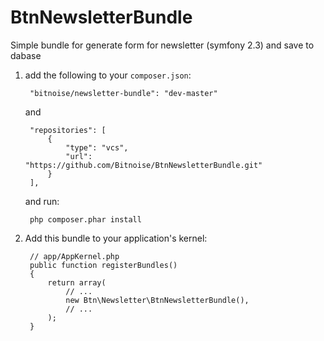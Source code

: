 BtnNewsletterBundle
==================================================================
Simple bundle for generate form for newsletter (symfony 2.3) and save to dabase

1. add the following to your `composer.json`:

        "bitnoise/newsletter-bundle": "dev-master"

    and

        "repositories": [
            {
                "type": "vcs",
                "url":  "https://github.com/Bitnoise/BtnNewsletterBundle.git"
            }
        ],

    and run:

        php composer.phar install
2. Add this bundle to your application's kernel:

        // app/AppKernel.php
        public function registerBundles()
        {
            return array(
                // ...
                new Btn\Newsletter\BtnNewsletterBundle(),
                // ...
            );
        }